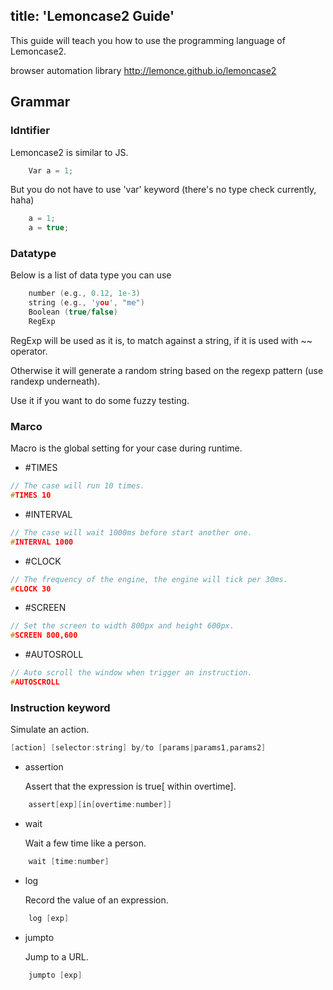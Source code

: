 title: 'Lemoncase2 Guide'
---
This guide will teach you how to use the programming language of Lemoncase2.

browser automation library
http://lemonce.github.io/lemoncase2

## Grammar

### Idntifier
Lemoncase2 is similar to JS.

```C
    Var a = 1;
```

But you do not have to use 'var' keyword (there's no type check currently, haha)

```C
    a = 1;
    a = true;
```

### Datatype
Below is a list of data type you can use

```C
    number (e.g., 0.12, 1e-3)
    string (e.g., 'you', "me")
    Boolean (true/false)
    RegExp
```

RegExp will be used as it is, to match against a string, if it is used with ~~ operator.

Otherwise it will generate a random string based on the regexp pattern (use randexp underneath).

Use it if you want to do some fuzzy testing.

### Marco

Macro is the global setting for your case during runtime.

- #TIMES

```C
// The case will run 10 times.
#TIMES 10
```

- #INTERVAL

```C
// The case will wait 1000ms before start another one.
#INTERVAL 1000
```

- #CLOCK

```C
// The frequency of the engine, the engine will tick per 30ms.
#CLOCK 30
```

- #SCREEN

```C
// Set the screen to width 800px and height 600px.
#SCREEN 800,600
```

- #AUTOSROLL

```C
// Auto scroll the window when trigger an instruction.
#AUTOSCROLL
```

### Instruction keyword
Simulate an action.
```C
[action] [selector:string] by/to [params|params1,params2]
```

- assertion

    Assert that the expression is true[ within overtime].

```C
    assert[exp][in[overtime:number]]
```

- wait

    Wait a few time like a person.

```C
    wait [time:number]
```

- log

    Record the value of an expression.

```C
    log [exp]
```

- jumpto

    Jump to a URL.

```C
    jumpto [exp]
```